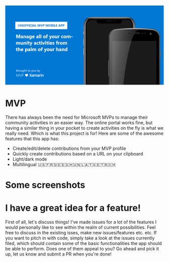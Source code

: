 ![](mvp.png)

# MVP

There has always been the need for Microsoft MVPs to manage their community activities in an easier way. The online portal works fine, but having a similar thing in your pocket to create activities on the fly is what we really need. Which is what this project is for! Here are some of the awesome features that this app has:

- Create/edit/delete contributions from your MVP profile
- Quickly create contributions based on a URL on your clipboard
- Light/dark mode
- Multilingual 🇺🇸🇫🇷🇩🇪🇪🇸🇭🇺🇳🇱🇦🇹🇸🇪🇹🇷🇨🇭

# Some screenshots


# I have a great idea for a feature!

First of all, let's discuss things! I've made issues for a lot of the features I would personally like to see within the realm of current possibilities. Feel free to discuss in the existing isses, make new issues/features etc. etc. If you want to pitch in with code, simply take a look at the issues currently filed, which should contain some of the basic functionalities the app should be able to perform. Does one of them appeal to you? Go ahead and pick it up, let us know and submit a PR when you're done!
